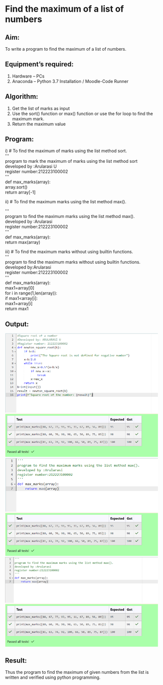 # Find the maximum of a list of numbers
## Aim:
To write a program to find the maximum of a list of numbers.
## Equipment’s required:
1.	Hardware – PCs
2.	Anaconda – Python 3.7 Installation / Moodle-Code Runner
## Algorithm:
1.	Get the list of marks as input
2.	Use the sort() function or max() function or use the for loop to find the maximum mark.
3.	Return the maximum value
## Program:


i)	# To find the maximum of marks using the list method sort.\
'''\
program to mark the maximum of marks using the list method sort\
developed by :Arularasi U\
register number:212223100002\
'''\
def max_marks(array):\
    array.sort()\
    return array[-1]


ii)	# To find the maximum marks using the list method max().

'''\
program to find the maximum marks using the list method max().\
developed by :Arularasi \
register number:212223100002\
'''\
def max_marks(array):\
    return max(array)


iii) # To find the maximum marks without using builtin functions.\
'''\
program to find the maximum marks without using builtin functions.\
developed by:Arularasi\
register number:212223100002\
'''\
def max_marks(array):\
    max1=array[0]\
    for i in range(1,len(array)):\
        if max1<array[i]:\
            max1=array[i]\
    return max1




## Output:
![alt text](<Screenshot 2024-04-16 203119.png>)
![alt text](<Screenshot 2024-04-16 211217.png>)
![alt text](<Screenshot 2024-04-16 211200.png>)
![alt text](<Screenshot 2024-04-16 211217.png>)
![alt text](<Screenshot 2024-04-16 211623.png>)
![alt text](<Screenshot 2024-04-16 211217.png>)
## Result:
Thus the program to find the maximum of given numbers from the list is written and verified using python programming.
